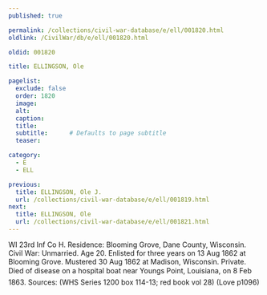 ```yaml
---
published: true

permalink: /collections/civil-war-database/e/ell/001820.html
oldlink: /CivilWar/db/e/ell/001820.html

oldid: 001820

title: ELLINGSON, Ole

pagelist:
  exclude: false
  order: 1820
  image: 
  alt:
  caption:
  title:
  subtitle:      # Defaults to page subtitle
  teaser:

category: 
  - E 
  - ELL

previous:
  title: ELLINGSON, Ole J.
  url: /collections/civil-war-database/e/ell/001819.html  
next:
  title: ELLINGSON, Ole
  url: /collections/civil-war-database/e/ell/001821.html   
---
```

WI 23rd Inf Co H. Residence: Blooming Grove, Dane County, Wisconsin. Civil War: Unmarried. Age 20. Enlisted for three years on 13 Aug 1862 at Blooming Grove. Mustered 30 Aug 1862 at Madison, Wisconsin. Private. Died of disease on a hospital boat near Young&#146;s Point, Louisiana, on 8 Feb 1863. Sources: (WHS Series 1200 box 114-13; red book vol 28) (Love p1096)
